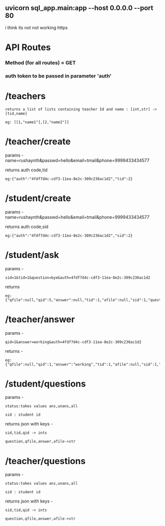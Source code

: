 ## uvicorn sql_app.main:app --host 0.0.0.0 --port 80

i think its not not working https 

# API Routes

### Method (for all routes) = GET

### auth token to be passed in parameter 'auth'

# /teachers

    returns a list of lists containing teacher Id and name : [int,str] -> [tid,name]

    eg: [[1,"name1"],[2,"name2"]]

# /teacher/create

 params - name=rushaynth&passwd=hello&email=tmail&phone=9999433434577

 returns auth code,tid

    eg:{"auth":"4fdf7d4c-cdf3-11ea-8e2c-309c236ac1d2","tid":2}

# /student/create

 params - name=rushaynth&passwd=hello&email=tmail&phone=9999433434577

 returns auth code,sid

    eg:{"auth":"4fdf7d4c-cdf3-11ea-8e2c-309c236ac1d2","sid":2}


# /student/ask

params -

    sid=1&tid=1&question=bye&auth=4fdf7d4c-cdf3-11ea-8e2c-309c236ac1d2

returns

    eg:{"qfile":null,"qid":5,"answer":null,"tid":1,"afile":null,"sid":1,"question":"bye"}

# /teacher/answer

params -

    qid=1&answer=working&auth=4fdf7d4c-cdf3-11ea-8e2c-309c236ac1d2

returns -

    eg:{"qfile":null,"qid":1,"answer":"working","tid":1,"afile":null,"sid":1,"question":"hello"}

# /student/questions

params - 
    
    status:takes values ans,unans,all
        
    sid : student id

returns json with keys -

    sid,tid,qid -> ints

    question,qfile,answer,afile->str


# /teacher/questions

params - 
    
    status:takes values ans,unans,all
        
    sid : student id

returns json with keys -

    sid,tid,qid -> ints

    question,qfile,answer,afile->str
